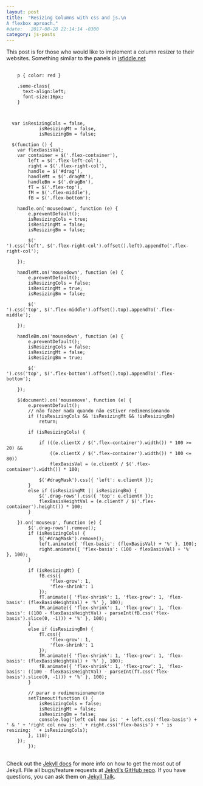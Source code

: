 ```yaml
---
layout: post
title:  "Resizing Columns with css and js.\n
A flexbox aproach."
#date:   2017-08-28 22:14:14 -0300
category: js-posts
---
```

This post is for those who would like to implement a column resizer to their websites. Something similar to the panels in [jsfiddle.net](http://jsfiddle.net/)

<pre>
  <code class="language-css">
    p { color: red }
    
    .some-class{
      text-align:left;
      font-size:16px;
    }
  </code>
</pre>

<pre>
<code class="lang-javascript">
  var isResizingCols = false,
            isResizingMt = false,
            isResizingBm = false;

  $(function () {
    var flexBasisVal;
    var container = $('.flex-container'),
        left = $('.flex-left-col'),
        right = $('.flex-right-col'),
        handle = $('#drag'),
        handleMt = $('.dragMt'),
        handleBm = $('.dragBm'),
        fT = $('.flex-top'),
        fM = $('.flex-middle'),
        fB = $('.flex-bottom');

    handle.on('mousedown', function (e) {
        e.preventDefault();
        isResizingCols = true;
        isResizingMt = false;
        isResizingBm = false;

        $('<div id="dragMask"></div>').css('left', $('.flex-right-col').offset().left).appendTo('.flex-right-col');

    });

    handleMt.on('mousedown', function (e) {
        e.preventDefault();
        isResizingCols = false;
        isResizingMt = true;
        isResizingBm = false;

        $('<div class="drag-rows"></div>').css('top', $('.flex-middle').offset().top).appendTo('.flex-middle');

    });

    handleBm.on('mousedown', function (e) {
        e.preventDefault();
        isResizingCols = false;
        isResizingMt = false;
        isResizingBm = true;

        $('<div class="drag-rows"></div>').css('top', $('.flex-bottom').offset().top).appendTo('.flex-bottom');

    });

    $(document).on('mousemove', function (e) {
        e.preventDefault();
        // não fazer nada quando não estiver redimensionando
        if (!isResizingCols && !isResizingMt && !isResizingBm)
            return;

        if (isResizingCols) {

            if (((e.clientX / $('.flex-container').width()) * 100 >= 20) &&
                ((e.clientX / $('.flex-container').width()) * 100 <= 80))
                flexBasisVal = (e.clientX / $('.flex-container').width()) * 100;

            $('#dragMask').css({ 'left': e.clientX });
        }
        else if (isResizingMt || isResizingBm) {
            $('.drag-rows').css({ 'top': e.clientY });
            flexBasisHeightVal = (e.clientY / $('.flex-container').height()) * 100;
        }

    }).on('mouseup', function (e) {
        $('.drag-rows').remove();
        if (isResizingCols) {
            $('#dragMask').remove();
            left.animate({ 'flex-basis': (flexBasisVal) + '%' }, 100);
            right.animate({ 'flex-basis': (100 - flexBasisVal) + '%' }, 100);
        }

        if (isResizingMt) {
            fB.css({
                'flex-grow': 1,
                'flex-shrink': 1
            });
            fT.animate({ 'flex-shrink': 1, 'flex-grow': 1, 'flex-basis': (flexBasisHeightVal) + '%' }, 100);
            fM.animate({ 'flex-shrink': 1, 'flex-grow': 1, 'flex-basis': ((100 - flexBasisHeightVal) - parseInt(fB.css('flex-basis').slice(0, -1))) + '%' }, 100);
        }
        else if (isResizingBm) {
            fT.css({
                'flex-grow': 1,
                'flex-shrink': 1
            });
            fM.animate({ 'flex-shrink': 1, 'flex-grow': 1, 'flex-basis': (flexBasisHeightVal) + '%' }, 100);
            fB.animate({ 'flex-shrink': 1, 'flex-grow': 1, 'flex-basis': ((100 - flexBasisHeightVal) - parseInt(fT.css('flex-basis').slice(0, -1))) + '%' }, 100);
        }

        // parar o redimensionamento
        setTimeout(function () {
            isResizingCols = false;
            isResizingMt = false;
            isResizingBm = false;
            console.log('left col now is: ' + left.css('flex-basis') + ' & ' + 'right col now is: ' + right.css('flex-basis') + ' is resizing: ' + isResizingCols);
        }, 110);
    });
        });            
</code>
</pre>

Check out the [Jekyll docs][jekyll-docs] for more info on how to get the most out of Jekyll. File all bugs/feature requests at [Jekyll’s GitHub repo][jekyll-gh]. If you have questions, you can ask them on [Jekyll Talk][jekyll-talk].

[jekyll-docs]: https://jekyllrb.com/docs/home
[jekyll-gh]:   https://github.com/jekyll/jekyll
[jekyll-talk]: https://talk.jekyllrb.com/
